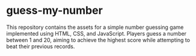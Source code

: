 # guess-my-number
This repository contains the  assets for a simple number guessing game implemented using HTML, CSS, and JavaScript. Players guess a number between 1 and 20, aiming to achieve the highest score while attempting to beat their previous records.
